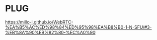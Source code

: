 # PLUG

https://millo-l.github.io/WebRTC-%EA%B5%AC%ED%98%84%ED%95%98%EA%B8%B0-1-N-SFU/#3-%EB%8A%90%EB%82%80-%EC%A0%90